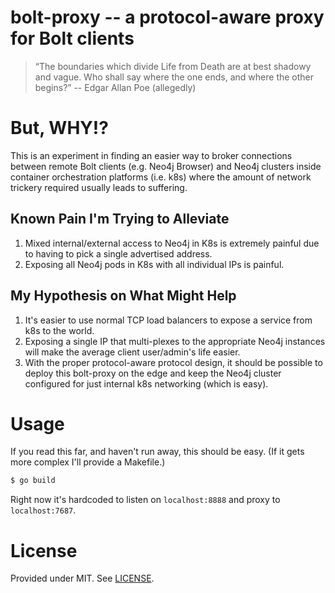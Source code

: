 # bolt-proxy -- a protocol-aware proxy for Bolt clients

> “The boundaries which divide Life from Death are at best shadowy and
>  vague. Who shall say where the one ends, and where the other begins?”
>      -- Edgar Allan Poe (allegedly)

# But, WHY!?

This is an experiment in finding an easier way to broker connections
between remote Bolt clients (e.g. Neo4j Browser) and Neo4j clusters
inside container orchestration platforms (i.e. k8s) where the amount
of network trickery required usually leads to suffering.

## Known Pain I'm Trying to Alleviate

1. Mixed internal/external access to Neo4j in K8s is extremely painful
   due to having to pick a single advertised address.
2. Exposing all Neo4j pods in K8s with all individual IPs is painful.

## My Hypothesis on What Might Help

1. It's easier to use normal TCP load balancers to expose a service
   from k8s to the world.
2. Exposing a single IP that multi-plexes to the appropriate Neo4j
   instances will make the average client user/admin's life easier.
3. With the proper protocol-aware protocol design, it should be
   possible to deploy this bolt-proxy on the edge and keep the Neo4j
   cluster configured for just internal k8s networking (which is easy).

# Usage

If you read this far, and haven't run away, this should be easy. (If
it gets more complex I'll provide a Makefile.)

```bash
$ go build
```

Right now it's hardcoded to listen on `localhost:8888` and proxy to
`localhost:7687`.

# License

Provided under MIT. See [LICENSE](./LICENSE).
